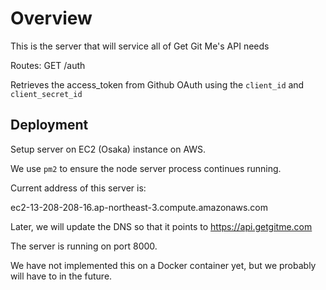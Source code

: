 # Overview

This is the server that will service all of Get Git Me's API needs

Routes:
GET
/auth

Retrieves the access_token from Github OAuth using the `client_id` and `client_secret_id`

## Deployment

Setup server on EC2 (Osaka) instance on AWS.

We use `pm2` to ensure the node server process continues running.

Current address of this server is:

ec2-13-208-208-16.ap-northeast-3.compute.amazonaws.com

Later, we will update the DNS so that it points to https://api.getgitme.com

The server is running on port 8000.

We have not implemented this on a Docker container yet, but we probably will have to in the future.
